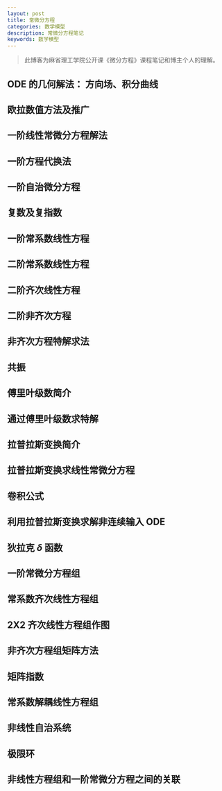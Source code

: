 ```yaml
---
layout: post
title: 常微分方程
categories: 数学模型
description: 常微分方程笔记
keywords: 数学模型
---
```


> 此博客为麻省理工学院公开课《微分方程》课程笔记和博主个人的理解。 

## ODE 的几何解法： 方向场、积分曲线
## 欧拉数值方法及推广
## 一阶线性常微分方程解法
## 一阶方程代换法
## 一阶自治微分方程
## 复数及复指数
## 一阶常系数线性方程
## 二阶常系数线性方程
## 二阶齐次线性方程
## 二阶非齐次方程
## 非齐次方程特解求法
## 共振
## 傅里叶级数简介
## 通过傅里叶级数求特解
## 拉普拉斯变换简介
## 拉普拉斯变换求线性常微分方程
## 卷积公式
## 利用拉普拉斯变换求解非连续输入 ODE
## 狄拉克 $\delta$ 函数
## 一阶常微分方程组
## 常系数齐次线性方程组
## 2X2 齐次线性方程组作图
## 非齐次方程组矩阵方法
## 矩阵指数
## 常系数解耦线性方程组
## 非线性自治系统
## 极限环
## 非线性方程组和一阶常微分方程之间的关联
